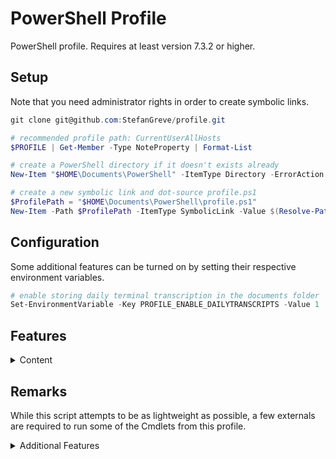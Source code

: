 # PowerShell Profile

PowerShell profile. Requires at least version 7.3.2 or higher.

## Setup

Note that you need administrator rights in order to create symbolic links.

```powershell
git clone git@github.com:StefanGreve/profile.git

# recommended profile path: CurrentUserAllHosts
$PROFILE | Get-Member -Type NoteProperty | Format-List

# create a PowerShell directory if it doesn't exists already
New-Item "$HOME\Documents\PowerShell" -ItemType Directory -ErrorAction SilentlyContinue

# create a new symbolic link and dot-source profile.ps1
$ProfilePath = "$HOME\Documents\PowerShell\profile.ps1"
New-Item -Path $ProfilePath -ItemType SymbolicLink -Value $(Resolve-Path profile.ps1).Path
```

## Configuration

Some additional features can be turned on by setting their respective environment
variables.

```powershell
# enable storing daily terminal transcription in the documents folder
Set-EnvironmentVariable -Key PROFILE_ENABLE_DAILYTRANSCRIPTS -Value 1
```

## Features

<details>
<summary>Content</summary>

### System Maintenance

- `Update-Configuration`
- `Update-System`

### Utilities

- `Get-Battery`
- `Get-Calendar`
- `Set-PowerState`
- `Set-EnvironmentVariable`
- `Get-EnvironmentVariable`
- `Get-WorldClock`
- `Remove-EnvironmentVariable`
- `Start-DailyTranscript`
- `Start-ElevatedConsole`
- `Start-Timer`

### Development

- `Export-Branch`
- `Get-NameOf`
- `Get-ExecutionTime`
- `Measure-ScriptBlock`
- `New-DotnetProject`
- `Stop-Work`

### File Extensions

- `Copy-FilePath`
- `Export-Icon`
- `Get-FileCount`
- `Get-FileSize`
- `Get-FilePath`
- `Get-MaxPathLength`
- `Remove-Directory`

### Cryptography

- `Get-Salt`
- `Get-StringHash`
- `Get-RandomPassword`

### Miscellaneous

- `Get-XCKD`

### Enums

- `OS`
- `Month`

</details>

## Remarks

While this script attempts to be as lightweight as possible, a few externals are
required to run some of the Cmdlets from this profile.

<details>
<summary>Additional Features</summary>

### Winfetch

Creates an alias for `neofetch` using https://github.com/kiedtl/winfetch on Windows.

```powershell
Install-Script -Name pwshfetch-test-1 -Scope CurrentUser
```

### Export-Icon

Utility function to export SVGs as increasingly larger quadratic PNG files,
requires [`inkscape`](https://inkscape.org/) for the actual image conversion.

### Get-Calendar

Thin wrapper over Python's built-in `calendar` module to pretty print a calendar.
Notice that this Cmdlet does *not* emit a PowerShell object. The behavior of this
Cmdlet is subject to future changes, see alo: [issue #9](https://github.com/StefanGreve/profile/issues/9).

</details>
